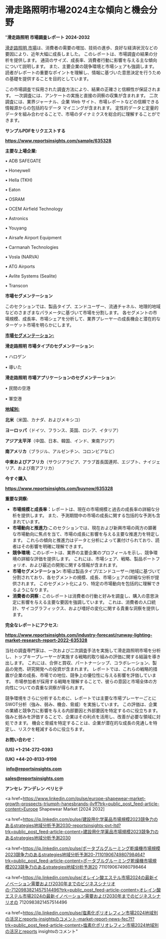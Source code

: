 # 滑走路照明市場2024主な傾向と機会分野

"<strong>滑走路照明 市場調査レポート 2024-2032</strong>

<a href=https://www.reportsinsights.com/sample/635328>滑走路照明 市場</a>は、消費者の需要の増加、技術の進歩、良好な経済状況などの要因により、近年大幅に成長しました。 このレポートは、市場調査の結果の分析を提供します。 通貨のサイズ、成長率、消費者行動に影響を与える主な傾向について説明します。 また、主要企業の競争環境と市場シェアも強調します。 読者がレポートの重要なポイントを理解し、情報に基づいた意思決定を行うための基礎を提供することを目的としています。

この市場調査で採用された調査方法により、結果の正確さと信頼性が保証されます。 一次調査には、アンケートの実施と直接の洞察の収集が含まれます。 二次調査には、業界ジャーナル、企業 Web サイト、市場レポートなどの信頼できる情報源からの包括的なデータ マイニングが含まれます。 定性的データと定量的データを組み合わせることで、市場のダイナミクスを総合的に理解することができます。

<strong><b>サンプルPDFをリクエストする</b></strong>

<a href=https://www.reportsinsights.com/sample/635328><strong><u>https://www.reportsinsights.com/sample/635328</u></strong></a>

<strong>主要な上場企業:</strong>

• ADB SAFEGATE

• Honeywell

• Hella (TKH)

• Eaton

• OSRAM

• OCEM Airfield Technology

• Astronics

• Youyang

• Airsafe Airport Equipment

• Carmanah Technologies

• Vosla (NARVA)

• ATG Airports

• Avlite Systems (Sealite)

• Transcon

<strong>市場セグメンテーション</strong>

このセクションでは、製品タイプ、エンドユーザー、流通チャネル、地理的地域などのさまざまなパラメータに基づいて市場を分割します。 各セグメントの市場規模、成長率、市場シェアを分析して、業界プレーヤーの成長機会と潜在的なターゲット市場を明らかにします。

<strong><u>市場セグメンテーション</u></strong><strong><u>:</u></strong>

<strong>滑走路照明 市場タイプのセグメンテーション:</strong>

• ハロゲン

• 導いた

<strong>滑走路照明 市場アプリケーションのセグメンテーション:</strong>

• 民間の空港

• 軍空港

<strong><u>地域別</u></strong><strong><u>:</u></strong>

<strong>北米</strong>（米国、カナダ、およびメキシコ）

<strong>ヨーロッパ</strong>（ドイツ、フランス、英国、ロシア、イタリア）

<strong>アジア太平洋</strong>（中国、日本、韓国、インド、東南アジア）

<strong>南アメリカ</strong>（ブラジル、アルゼンチン、コロンビアなど）

<strong>中東およびアフリカ</strong>（サウジアラビア、アラブ首長国連邦、エジプト、ナイジェリア、および南アフリカ）

<strong>今すぐ購入</strong>

<a href=https://www.reportsinsights.com/buynow/635328><strong><u>https://www.reportsinsights.com/buynow/635328</u></strong></a>

<strong>重要な洞察:</strong>
<ul>
  <li><strong>市場規模と成長率：</strong>レポートは、現在の市場規模と過去の成長率の詳細な分析を提供します。 また、予測期間中の市場の成長に関する包括的な予測も含まれています。</li>
  <li><strong>市場動向と推進力:</strong>このセクションでは、現在および新興市場の両方の顕著な市場動向に焦点を当て、市場の成長に影響を与える主要な推進力を特定します。 これらの傾向と推進力はデータと分析によって裏付けられており、読者はその影響を明確に理解できます。</li>
  <li><strong>競争環境</strong>: このレポートは、業界の主要企業のプロフィールを示し、競争環境の詳細な評価を提供します。 これには、市場シェア、戦略、製品ポートフォリオ、および最近の開発に関する情報が含まれます。</li>
  <li><strong>市場セグメンテーション: </strong>市場は製品タイプ/エンドユーザー/地域に基づいて分割されており、各セグメントの規模、成長、市場シェアの詳細な分析が提供されます。 このセグメント化により、特定の市場動向を包括的に理解できるようになります。</li>
  <li><strong>消費者の洞察 : </strong>このレポートは消費者の行動と好みを調査し、購入の意思決定に影響を与える主要な要因を強調しています。 これは、消費者の人口統計、サイコグラフィックス、および嗜好の変化に関する貴重な洞察を提供します。</li>
</ul>
<strong>完全なレポートにアクセス:</strong>

<a href=https://www.reportsinsights.com/industry-forecast/runway-lighting-market-research-report-2022-635328><strong><u><b>https://www.reportsinsights.com/industry-forecast/runway-lighting-market-research-report-2022-635328</b></u></strong></a>

当社の調査専門家は、一次および二次調査手法を実施して滑走路照明市場を分析し、トップキープレーヤーが実施する戦略的取り組みの評価に関する結論を導き出します。 これには、合併と買収、パートナーシップ、コラボレーション、製品の発売、研究開発への投資が含まれます。 レポートでは、これらの戦略的措置が企業の成長、市場での地位、競争上の優位性に与える影響を評価しています。 市場参加者が採用する戦略を理解することで、彼らの意図と市場全体の方向性についての貴重な洞察が得られます。

競争環境をさらに分析するために、レポートでは主要な市場プレーヤーごとにSWOT分析（強み、弱み、機会、脅威）を実施しています。 この評価は、企業の業績と競争力に影響を与える内部要因と外部要因を特定するのに役立ちます。 強みと弱みを評価することで、企業はその利点を活用し、改善が必要な領域に対処できます。 機会と脅威を特定することは、企業が潜在的な成長の見通しを特定し、リスクを軽減するのに役立ちます。

<strong>お問い合わせ：</strong>

<strong>(US) +1-214-272-0393</strong>

<strong>(UK) +44-20-8133-9198</strong>

<strong> </strong><a href=info@reportsinsights.com><strong><u>info@reportsinsights.com</u></strong></a>

<a href=sales@reportsinsights.com><strong><u>sales@reportsinsights.com</u></strong></a>

<strong>アンセレ アンデレン ベリヒテ</strong>

<a href=https://www.linkedin.com/pulse/europe-shapewear-market-growth-prospects-triumph-hanesbrands-jlvff?trk=public_post_feed-article-content>Europe Shapewear Market [2024 2032]</a>

<a href=https://jp.linkedin.com/pulse/建設用化学薬品市場規模2023競争力のあるstrategies地域分析予測2030-reportsinsights-pvt-ltd?trk=public_post_feed-article-content>建設用化学薬品市場規模2023競争力のあるstrategies地域分析予測2030</a>

<a href=https://jp.linkedin.com/pulse/ポータブルグルーミング乾燥機市場規模2023競争力のあるstrategies地域分析予測20-7110190674980798464?trk=public_post_feed-article-content>ポータブルグルーミング乾燥機市場規模2023競争力のあるstrategies地域分析予測20 7110190674980798464</a>

<a href=https://jp.linkedin.com/pulse/オレイン酸エステル市場2024の最新イノベーション需要および2030年までのビジネスシナリオの-7120983821457514496?trk=public_post_feed-article-content>オレイン酸エステル市場2024の最新イノベーション需要および2030年までのビジネスシナリオの 7120983821457514496</a>

<a href=https://jp.linkedin.com/pulse/塩素化ポリオレフィン市場2024地域別の活況とreports-insightsのコメント-market-report-news-fec7f?trk=public_post_feed-article-content>塩素化ポリオレフィン市場2024地域別の活況とreports insightsのコメント</a>"
